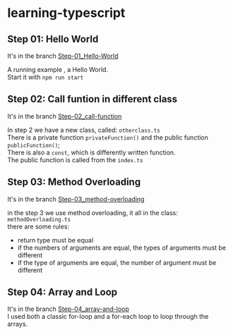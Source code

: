 # learning-typescript

## Step 01: Hello World
It's in the branch [Step-01_Hello-World](https://github.com/joergi/learning-typescript/tree/Step-01_Hello-World)

A running example , a Hello World.    
Start it with  `npm run start`

## Step 02: Call funtion in different class
It's in the branch [Step-02_call-function](https://github.com/joergi/learning-typescript/tree/Step-02_call-function)

In step 2 we have a new class, called: `otherclass.ts`   
There is a private function `privateFunction()` and the public function `publicFunction()`;    
There is also a `const`, which is differently written function.    
The public function is called from the `index.ts`     

## Step 03: Method Overloading
It's in the branch [Step-03_method-overloading](https://github.com/joergi/learning-typescript/tree/Step_03-_methode-overloading)

in the step 3 we use method overloading, it all in the class: `methodOverloading.ts`    
there are some rules:    
* return type must be equal
* if the numbers of arguments are equal, the types of arguments must be different
* if the type of arguments are equal, the number of argument must be different

## Step 04: Array and Loop
It's in the branch [Step-04_array-and-loop](https://github.com/joergi/learning-typescript/tree/Step_04-_array-and-loop)    
I used both a classic for-loop and a for-each loop to loop through the arrays.

